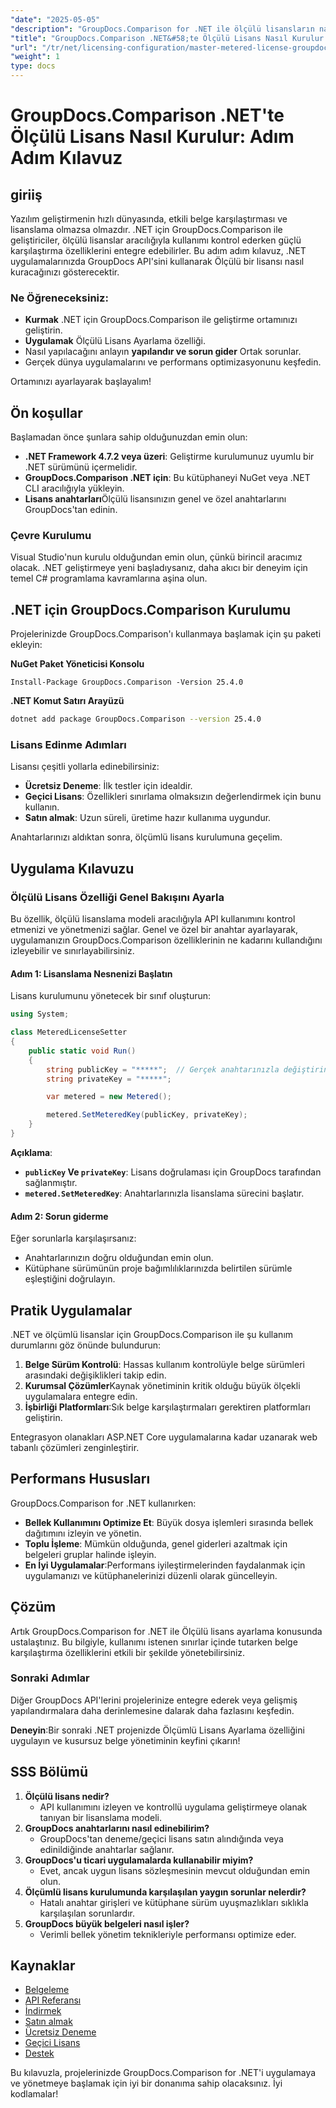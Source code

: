 ```yaml
---
"date": "2025-05-05"
"description": "GroupDocs.Comparison for .NET ile ölçülü lisansların nasıl uygulanacağını ve yönetileceğini öğrenin. Bu kılavuz kurulum, sorun giderme ve pratik uygulamaları kapsar."
"title": "GroupDocs.Comparison .NET&#58;te Ölçülü Lisans Nasıl Kurulur Adım Adım Kılavuz"
"url": "/tr/net/licensing-configuration/master-metered-license-groupdocs-comparison-net/"
"weight": 1
type: docs
---
```

# GroupDocs.Comparison .NET'te Ölçülü Lisans Nasıl Kurulur: Adım Adım Kılavuz

## giriiş

Yazılım geliştirmenin hızlı dünyasında, etkili belge karşılaştırması ve lisanslama olmazsa olmazdır. .NET için GroupDocs.Comparison ile geliştiriciler, ölçülü lisanslar aracılığıyla kullanımı kontrol ederken güçlü karşılaştırma özelliklerini entegre edebilirler. Bu adım adım kılavuz, .NET uygulamalarınızda GroupDocs API'sini kullanarak Ölçülü bir lisansı nasıl kuracağınızı gösterecektir.

### Ne Öğreneceksiniz:
- **Kurmak** .NET için GroupDocs.Comparison ile geliştirme ortamınızı geliştirin.
- **Uygulamak** Ölçülü Lisans Ayarlama özelliği.
- Nasıl yapılacağını anlayın **yapılandır ve sorun gider** Ortak sorunlar.
- Gerçek dünya uygulamalarını ve performans optimizasyonunu keşfedin.

Ortamınızı ayarlayarak başlayalım!

## Ön koşullar

Başlamadan önce şunlara sahip olduğunuzdan emin olun:

- **.NET Framework 4.7.2 veya üzeri**: Geliştirme kurulumunuz uyumlu bir .NET sürümünü içermelidir.
- **GroupDocs.Comparison .NET için**: Bu kütüphaneyi NuGet veya .NET CLI aracılığıyla yükleyin.
- **Lisans anahtarları**Ölçülü lisansınızın genel ve özel anahtarlarını GroupDocs'tan edinin.

### Çevre Kurulumu

Visual Studio'nun kurulu olduğundan emin olun, çünkü birincil aracımız olacak. .NET geliştirmeye yeni başladıysanız, daha akıcı bir deneyim için temel C# programlama kavramlarına aşina olun.

## .NET için GroupDocs.Comparison Kurulumu

Projelerinizde GroupDocs.Comparison'ı kullanmaya başlamak için şu paketi ekleyin:

**NuGet Paket Yöneticisi Konsolu**
```plaintext
Install-Package GroupDocs.Comparison -Version 25.4.0
```

**.NET Komut Satırı Arayüzü**
```bash
dotnet add package GroupDocs.Comparison --version 25.4.0
```

### Lisans Edinme Adımları

Lisansı çeşitli yollarla edinebilirsiniz:
- **Ücretsiz Deneme**: İlk testler için idealdir.
- **Geçici Lisans**: Özellikleri sınırlama olmaksızın değerlendirmek için bunu kullanın.
- **Satın almak**: Uzun süreli, üretime hazır kullanıma uygundur.

Anahtarlarınızı aldıktan sonra, ölçümlü lisans kurulumuna geçelim.

## Uygulama Kılavuzu

### Ölçülü Lisans Özelliği Genel Bakışını Ayarla

Bu özellik, ölçülü lisanslama modeli aracılığıyla API kullanımını kontrol etmenizi ve yönetmenizi sağlar. Genel ve özel bir anahtar ayarlayarak, uygulamanızın GroupDocs.Comparison özelliklerinin ne kadarını kullandığını izleyebilir ve sınırlayabilirsiniz.

#### Adım 1: Lisanslama Nesnenizi Başlatın

Lisans kurulumunu yönetecek bir sınıf oluşturun:

```csharp
using System;

class MeteredLicenseSetter
{
    public static void Run()
    {
        string publicKey = "*****";  // Gerçek anahtarınızla değiştirin
        string privateKey = "*****";

        var metered = new Metered();

        metered.SetMeteredKey(publicKey, privateKey);
    }
}
```

**Açıklama**: 
- **`publicKey` Ve `privateKey`**: Lisans doğrulaması için GroupDocs tarafından sağlanmıştır.
- **`metered.SetMeteredKey`**: Anahtarlarınızla lisanslama sürecini başlatır.

#### Adım 2: Sorun giderme

Eğer sorunlarla karşılaşırsanız:
- Anahtarlarınızın doğru olduğundan emin olun.
- Kütüphane sürümünün proje bağımlılıklarınızda belirtilen sürümle eşleştiğini doğrulayın.

## Pratik Uygulamalar

.NET ve ölçümlü lisanslar için GroupDocs.Comparison ile şu kullanım durumlarını göz önünde bulundurun:

1. **Belge Sürüm Kontrolü**: Hassas kullanım kontrolüyle belge sürümleri arasındaki değişiklikleri takip edin.
2. **Kurumsal Çözümler**Kaynak yönetiminin kritik olduğu büyük ölçekli uygulamalara entegre edin.
3. **İşbirliği Platformları**:Sık belge karşılaştırmaları gerektiren platformları geliştirin.

Entegrasyon olanakları ASP.NET Core uygulamalarına kadar uzanarak web tabanlı çözümleri zenginleştirir.

## Performans Hususları

GroupDocs.Comparison for .NET kullanırken:

- **Bellek Kullanımını Optimize Et**: Büyük dosya işlemleri sırasında bellek dağıtımını izleyin ve yönetin.
- **Toplu İşleme**: Mümkün olduğunda, genel giderleri azaltmak için belgeleri gruplar halinde işleyin.
- **En İyi Uygulamalar**:Performans iyileştirmelerinden faydalanmak için uygulamanızı ve kütüphanelerinizi düzenli olarak güncelleyin.

## Çözüm

Artık GroupDocs.Comparison for .NET ile Ölçülü lisans ayarlama konusunda ustalaştınız. Bu bilgiyle, kullanımı istenen sınırlar içinde tutarken belge karşılaştırma özelliklerini etkili bir şekilde yönetebilirsiniz.

### Sonraki Adımlar

Diğer GroupDocs API'lerini projelerinize entegre ederek veya gelişmiş yapılandırmalara daha derinlemesine dalarak daha fazlasını keşfedin.

**Deneyin**:Bir sonraki .NET projenizde Ölçümlü Lisans Ayarlama özelliğini uygulayın ve kusursuz belge yönetiminin keyfini çıkarın!

## SSS Bölümü

1. **Ölçülü lisans nedir?**
   - API kullanımını izleyen ve kontrollü uygulama geliştirmeye olanak tanıyan bir lisanslama modeli.
2. **GroupDocs anahtarlarını nasıl edinebilirim?**
   - GroupDocs'tan deneme/geçici lisans satın alındığında veya edinildiğinde anahtarlar sağlanır.
3. **GroupDocs'u ticari uygulamalarda kullanabilir miyim?**
   - Evet, ancak uygun lisans sözleşmesinin mevcut olduğundan emin olun.
4. **Ölçümlü lisans kurulumunda karşılaşılan yaygın sorunlar nelerdir?**
   - Hatalı anahtar girişleri ve kütüphane sürüm uyuşmazlıkları sıklıkla karşılaşılan sorunlardır.
5. **GroupDocs büyük belgeleri nasıl işler?**
   - Verimli bellek yönetim teknikleriyle performansı optimize eder.

## Kaynaklar

- [Belgeleme](https://docs.groupdocs.com/comparison/net/)
- [API Referansı](https://reference.groupdocs.com/comparison/net/)
- [İndirmek](https://releases.groupdocs.com/comparison/net/)
- [Satın almak](https://purchase.groupdocs.com/buy)
- [Ücretsiz Deneme](https://releases.groupdocs.com/comparison/net/)
- [Geçici Lisans](https://purchase.groupdocs.com/temporary-license/)
- [Destek](https://forum.groupdocs.com/c/comparison/)

Bu kılavuzla, projelerinizde GroupDocs.Comparison for .NET'i uygulamaya ve yönetmeye başlamak için iyi bir donanıma sahip olacaksınız. İyi kodlamalar!